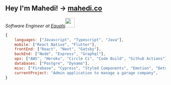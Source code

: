<h2>Hey I'm Mahedi!  -> <a href="https://mahedi.co">mahedi.co</a> </h2>
<p><em>Software Engineer at <a href="http://equals.co">Equals</a><img src="https://media.giphy.com/media/WUlplcMpOCEmTGBtBW/giphy.gif" width="30"> 
</em></p>

```javascript
{
    languages: ["Javascript", "Typescript", "Java"],
    mobile: ["React Native", "Flutter"],
    frontEnd: ["React", "Next", "Gatsby"],
    backEnd: ["Node", "Express", "Graphql"],
    ops: ["AWS", "Heroku", "Circle Ci", "Code Build", "Github Actions"],
    databases: ["Postgre", "Dynamo"],
    misc: ["Firebase", "Cypress", "Styled Components", "Emotion", "Detox", "React Navigation"],
    currentProject: "Admin application to manage a garage company",
}
```
